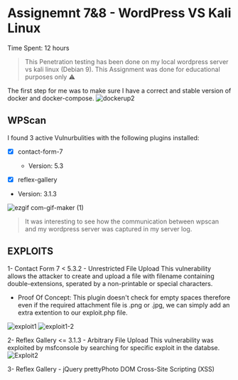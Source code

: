 # Assignemnt 7&8 - WordPress VS Kali Linux

Time Spent: 12 hours

> This Penetration testing has been done on my local wordpress server vs kali linux (Debian 9). This Assignment was done for educational purposes only :warning:

The first step for me was to make sure I have a correct and stable version of docker and docker-compose. 
![dockerup2](https://user-images.githubusercontent.com/96266650/163241149-041097a9-18ef-409d-9ce5-7f6ae7fc9c81.png)


## WPScan
I found 3 active Vulnurbulities with the following plugins installed:
- [x] contact-form-7
  -  Version: 5.3 

- [x]  reflex-gallery
  -  Version: 3.1.3


![ezgif com-gif-maker (1)](https://user-images.githubusercontent.com/96266650/163244444-b5fd6df0-df3f-447d-bbc8-78c2c1c29856.gif)
  > It was interesting to see how the communication between wpscan and my wordpress server was captured in my server log. 

## EXPLOITS

1- Contact Form 7 < 5.3.2 - Unrestricted File Upload
  This vulnerability allows the attacker to create and upload a file with filename containing double-extensions, sperated by a non-printable or special characters.
  
  - Proof Of Concept:
  This plugin doesn't check for empty spaces therefore even if the required attachment file is .png or .jpg, we can simply add an extra extention to our exploit.php      file. 

![exploit1](https://user-images.githubusercontent.com/96266650/163256254-35bbdc15-b604-4423-93d9-1ec3b97de7cf.png)
![exploit1-2](https://user-images.githubusercontent.com/96266650/163257041-c8ee9688-ef15-4f40-a34f-f67c75f9e399.gif)



2- Reflex Gallery <= 3.1.3 - Arbitrary File Upload
  This vulnerability was exploited by msfconsole by searching for specific exploit in the databse. 
![Exploit2](https://user-images.githubusercontent.com/96266650/163274154-47a1fa3b-e536-442f-ba85-a64ab71421a7.png)

3- Reflex Gallery - jQuery prettyPhoto DOM Cross-Site Scripting (XSS)
